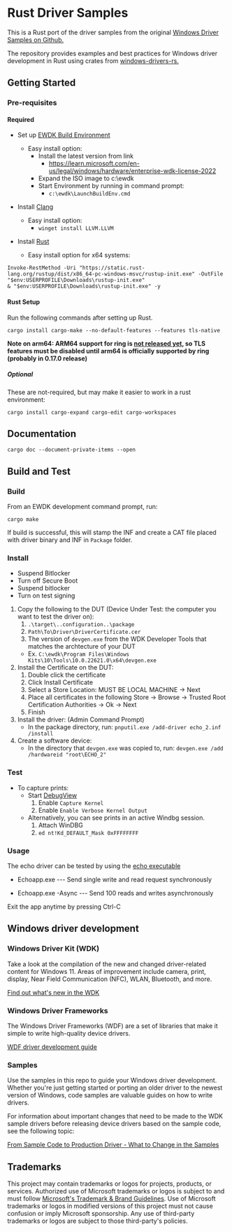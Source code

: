 # Rust Driver Samples

This is a Rust port of the driver samples from the original [Windows Driver Samples on Github.](https://github.com/microsoft/Windows-driver-samples)

The repository provides examples and best practices for Windows driver development in Rust using crates from [windows-drivers-rs.](https://github.com/microsoft/windows-drivers-rs)

## Getting Started

### Pre-requisites

#### Required

* Set up [EWDK Build Environment](https://learn.microsoft.com/en-us/windows-hardware/drivers/develop/using-the-enterprise-wdk)
  * Easy install option:
    * Install the latest version from link
      * <https://learn.microsoft.com/en-us/legal/windows/hardware/enterprise-wdk-license-2022>
    * Expand the ISO image to c:\ewdk
    * Start Environment by running in command prompt:
      * ```c:\ewdk\LaunchBuildEnv.cmd```
* Install [Clang](https://clang.llvm.org/get_started.html)
  * Easy install option:
    * `winget install LLVM.LLVM`

* Install [Rust](https://www.rust-lang.org/tools/install)
  * Easy install option for x64 systems:

```pwsh
Invoke-RestMethod -Uri "https://static.rust-lang.org/rustup/dist/x86_64-pc-windows-msvc/rustup-init.exe" -OutFile "$env:USERPROFILE\Downloads\rustup-init.exe"
& "$env:USERPROFILE\Downloads\rustup-init.exe" -y
```

#### Rust Setup

Run the following commands after setting up Rust.

`cargo install cargo-make --no-default-features --features tls-native`

__Note on arm64: ARM64 support for ring is [not released yet](https://github.com/briansmith/ring/issues/1167), so TLS features must be disabled until arm64 is officially supported by ring (probably in 0.17.0 release)__

##### Optional

These are not-required, but may make it easier to work in a rust environment:

`cargo install cargo-expand cargo-edit cargo-workspaces`

## Documentation

`cargo doc --document-private-items --open`

## Build and Test

### Build

From an EWDK development command prompt, run:

`cargo make`

If build is successful, this will stamp the INF and create a CAT file placed with driver binary and INF in `Package` folder.

### Install

* Suspend Bitlocker
* Turn off Secure Boot
* Suspend bitlocker
* Turn on test signing

1. Copy the following to the DUT (Device Under Test: the computer you want to test the driver on):
   1. `.\target\..configuration..\package`
   2. `Path\To\Driver\DriverCertificate.cer`
   3. The version of `devgen.exe` from the WDK Developer Tools that matches the archtecture of your DUT
     * Ex. `C:\ewdk\Program Files\Windows Kits\10\Tools\10.0.22621.0\x64\devgen.exe`
2. Install the Certificate on the DUT:
   1. Double click the certificate
   2. Click Install Certificate
   3. Select a Store Location: MUST BE LOCAL MACHINE -> Next
   4. Place all certificates in the following Store -> Browse -> Trusted Root Certification Authorities -> Ok -> Next
   5. Finish
3. Install the driver: (Admin Command Prompt)
   * In the package directory, run: `pnputil.exe /add-driver echo_2.inf /install`
4. Create a software device:
   * In the directory that `devgen.exe` was copied to, run: `devgen.exe /add /hardwareid "root\ECHO_2"`

### Test

* To capture prints:
  * Start [DebugView](https://learn.microsoft.com/en-us/sysinternals/downloads/debugview)
    1. Enable `Capture Kernel`
    2. Enable `Enable Verbose Kernel Output`
  * Alternatively, you can see prints in an active Windbg session.
    1. Attach WinDBG
    2. `ed nt!Kd_DEFAULT_Mask 0xFFFFFFFF`

### Usage

The echo driver can be tested by using the [echo executable](https://github.com/microsoft/Windows-driver-samples/tree/main/general/echo/kmdf/exe)

* Echoapp.exe --- Send single write and read request synchronously

* Echoapp.exe -Async --- Send 100 reads and writes asynchronously

Exit the app anytime by pressing Ctrl-C

## Windows driver development

### Windows Driver Kit (WDK)

Take a look at the compilation of the new and changed driver-related content for Windows 11. Areas of improvement include camera, print, display, Near Field Communication (NFC), WLAN, Bluetooth, and more.

[Find out what's new in the WDK](https://docs.microsoft.com/windows-hardware/drivers/what-s-new-in-driver-development)

### Windows Driver Frameworks

The Windows Driver Frameworks (WDF) are a set of libraries that make it simple to write high-quality device drivers.

[WDF driver development guide](https://docs.microsoft.com/windows-hardware/drivers/wdf/)

### Samples

Use the samples in this repo to guide your Windows driver development. Whether you're just getting started or porting an older driver to the newest version of Windows, code samples are valuable guides on how to write drivers.

For information about important changes that need to be made to the WDK sample drivers before releasing device drivers based on the sample code, see the following topic:

[From Sample Code to Production Driver - What to Change in the Samples](https://docs.microsoft.com/en-us/windows-hardware/drivers/gettingstarted/from-sample-code-to-production-driver)

## Trademarks

This project may contain trademarks or logos for projects, products, or services. Authorized use of Microsoft
trademarks or logos is subject to and must follow
[Microsoft's Trademark & Brand Guidelines](https://www.microsoft.com/en-us/legal/intellectualproperty/trademarks/usage/general).
Use of Microsoft trademarks or logos in modified versions of this project must not cause confusion or imply Microsoft sponsorship.
Any use of third-party trademarks or logos are subject to those third-party's policies.

